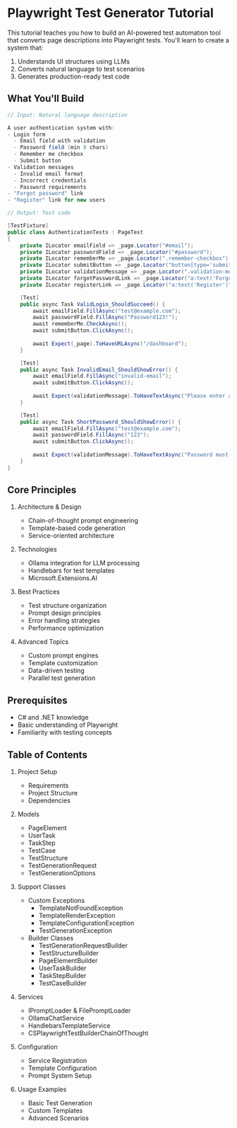 # Playwright Test Generator Tutorial

This tutorial teaches you how to build an AI-powered test automation tool that converts page descriptions into Playwright tests. You'll learn to create a system that:

1. Understands UI structures using LLMs
2. Converts natural language to test scenarios
3. Generates production-ready test code

## What You'll Build

```csharp
// Input: Natural language description

A user authentication system with:
- Login form
  - Email field with validation
  - Password field (min 8 chars)
  - Remember me checkbox
  - Submit button
- Validation messages
  - Invalid email format
  - Incorrect credentials
  - Password requirements
- "Forgot password" link
- "Register" link for new users
```

```csharp
// Output: Test code

[TestFixture]
public class AuthenticationTests : PageTest 
{
    private ILocator emailField => _page.Locator("#email");
    private ILocator passwordField => _page.Locator("#password");
    private ILocator rememberMe => _page.Locator(".remember-checkbox");
    private ILocator submitButton => _page.Locator("button[type='submit']");
    private ILocator validationMessage => _page.Locator(".validation-message");
    private ILocator forgotPasswordLink => _page.Locator("a:text('Forgot password')");
    private ILocator registerLink => _page.Locator("a:text('Register')");

    [Test]
    public async Task ValidLogin_ShouldSucceed() {
        await emailField.FillAsync("test@example.com");
        await passwordField.FillAsync("Password123!");
        await rememberMe.CheckAsync();
        await submitButton.ClickAsync();
        
        await Expect(_page).ToHaveURLAsync("/dashboard");
    }

    [Test]
    public async Task InvalidEmail_ShouldShowError() {
        await emailField.FillAsync("invalid-email");
        await submitButton.ClickAsync();
        
        await Expect(validationMessage).ToHaveTextAsync("Please enter a valid email address");
    }

    [Test]
    public async Task ShortPassword_ShouldShowError() {
        await emailField.FillAsync("test@example.com");
        await passwordField.FillAsync("123");
        await submitButton.ClickAsync();
        
        await Expect(validationMessage).ToHaveTextAsync("Password must be at least 8 characters");
    }
}
```

## Core Principles

1. Architecture & Design
   - Chain-of-thought prompt engineering
   - Template-based code generation
   - Service-oriented architecture

2. Technologies
   - Ollama integration for LLM processing
   - Handlebars for test templates
   - Microsoft.Extensions.AI

3. Best Practices
   - Test structure organization
   - Prompt design principles
   - Error handling strategies
   - Performance optimization

4. Advanced Topics
   - Custom prompt engines
   - Template customization
   - Data-driven testing
   - Parallel test generation

## Prerequisites
- C# and .NET knowledge
- Basic understanding of Playwright
- Familiarity with testing concepts

## Table of Contents

1. Project Setup
   - Requirements
   - Project Structure
   - Dependencies

2. Models
   - PageElement
   - UserTask
   - TaskStep
   - TestCase
   - TestStructure
   - TestGenerationRequest
   - TestGenerationOptions

3. Support Classes
   - Custom Exceptions
     - TemplateNotFoundException
     - TemplateRenderException
     - TemplateConfigurationException
     - TestGenerationException
   - Builder Classes
     - TestGenerationRequestBuilder
     - TestStructureBuilder
     - PageElementBuilder
     - UserTaskBuilder
     - TaskStepBuilder
     - TestCaseBuilder

4. Services
   - IPromptLoader & FilePromptLoader
   - OllamaChatService
   - HandlebarsTemplateService
   - CSPlaywrightTestBuilderChainOfThought

5. Configuration
   - Service Registration
   - Template Configuration
   - Prompt System Setup

6. Usage Examples
   - Basic Test Generation
   - Custom Templates
   - Advanced Scenarios